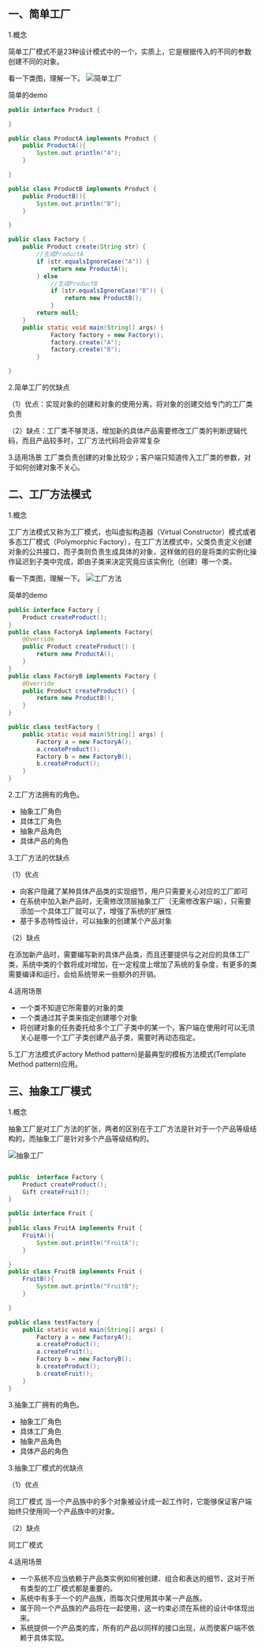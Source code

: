 ## 一、简单工厂
1.概念

简单工厂模式不是23种设计模式中的一个，实质上，它是根据传入的不同的参数创建不同的对象。

看一下类图，理解一下。
![简单工厂](img/Factory01.png)

简单的demo

```java
public interface Product {

}

public class ProductA implements Product {
    public ProductA(){
        System.out.println("A");
    }

}

public class ProductB implements Product {
    public ProductB(){
        System.out.println("B");
    }

}

public class Factory {
    public Product create(String str) {
        //生成ProductA
        if (str.equalsIgnoreCase("A")) {
            return new ProductA();
        } else
            //生成ProductB
            if (str.equalsIgnoreCase("B")) {
                return new ProductB();
            }
        return null;
    }
    public static void main(String[] args) {
            Factory factory = new Factory();
            factory.create("A");
            factory.create("B");
        }

}

```
2.简单工厂的优缺点

（1）优点：实现对象的创建和对象的使用分离，将对象的创建交给专门的工厂类负责

（2）缺点：工厂类不够灵活，增加新的具体产品需要修改工厂类的判断逻辑代码，而且产品较多时，工厂方法代码将会非常复杂

3.适用场景
工厂类负责创建的对象比较少；客户端只知道传入工厂类的参数，对于如何创建对象不关心。

## 二、工厂方法模式
1.概念

工厂方法模式又称为工厂模式，也叫虚拟构造器（Virtual Constructor）模式或者多态工厂模式（Polymorphic Factory），在工厂方法模式中，父类负责定义创建对象的公共接口，而子类则负责生成具体的对象，这样做的目的是将类的实例化操作延迟到子类中完成，即由子类来决定究竟应该实例化（创建）哪一个类。

看一下类图，理解一下。
![工厂方法](img/Factory02.png)

简单的demo

```java
public interface Factory {
    Product createProduct();
}
public class FactoryA implements Factory{
    @Override
    public Product createProduct() {
        return new ProductA();
    }
}
public class FactoryB implements Factory {
    @Override
    public Product createProduct() {
        return new ProductB();
    }
}

public class testFactory {
    public static void main(String[] args) {
        Factory a = new FactoryA();
        a.createProduct();
        Factory b = new FactoryB();
        b.createProduct();
    }
}

```
2.工厂方法拥有的角色。
- 抽象工厂角色
- 具体工厂角色
- 抽象产品角色
- 具体产品的角色

3.工厂方法的优缺点

（1）优点
 - 向客户隐藏了某种具体产品类的实现细节，用户只需要关心对应的工厂即可
 - 在系统中加入新产品时，无需修改顶层抽象工厂（无需修改客户端），只需要添加一个具体工厂就可以了，增强了系统的扩展性
 - 基于多态特性设计，可以抽象的创建某个产品对象

（2）缺点

在添加新产品时，需要编写新的具体产品类，而且还要提供与之对应的具体工厂类，系统中类的个数将成对增加，在一定程度上增加了系统的复杂度，有更多的类需要编译和运行，会给系统带来一些额外的开销。

4.适用场景

- 一个类不知道它所需要的对象的类
- 一个类通过其子类来指定创建哪个对象
- 将创建对象的任务委托给多个工厂子类中的某一个，客户端在使用时可以无须关心是哪一个工厂子类创建产品子类，需要时再动态指定。

5.工厂方法模式(Factory Method pattern)是最典型的模板方法模式(Template Method pattern)应用。

## 三、抽象工厂模式
1.概念

抽象工厂是对工厂方法的扩张，两者的区别在于工厂方法是针对于一个产品等级结构的，而抽象工厂是针对多个产品等级结构的。

![抽象工厂](img/Factory03.png)


```java

public  interface Factory {
    Product createProduct();
    Gift createFruit();
}

public interface Fruit {
}
public class FruitA implements Fruit {
    FruitA(){
        System.out.println("FruitA");
    }

}
public class FruitB implements Fruit {
    FruitB(){
        System.out.println("FruitB");
    }

}

public class testFactory {
    public static void main(String[] args) {
        Factory a = new FactoryA();
        a.createProduct();
        a.createFruit();
        Factory b = new FactoryB();
        b.createProduct();
        b.createFruit();
    }
}

```
3.抽象工厂拥有的角色。
- 抽象工厂角色
- 具体工厂角色
- 抽象产品角色
- 具体产品的角色

3.抽象工厂模式的优缺点

（1）优点

同工厂模式
当一个产品族中的多个对象被设计成一起工作时，它能够保证客户端始终只使用同一个产品族中的对象。

（2）缺点

同工厂模式

4.适用场景
- 一个系统不应当依赖于产品类实例如何被创建、组合和表达的细节，这对于所有类型的工厂模式都是重要的。 
- 系统中有多于一个的产品族，而每次只使用其中某一产品族。
- 属于同一个产品族的产品将在一起使用，这一约束必须在系统的设计中体现出来。
- 系统提供一个产品类的库，所有的产品以同样的接口出现，从而使客户端不依赖于具体实现。


